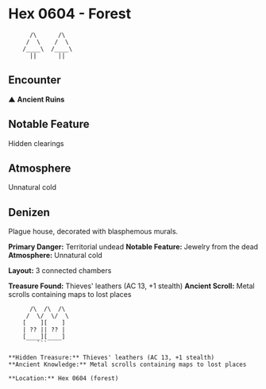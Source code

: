 # Hex 0604 - Forest
```
      /\      /\
     /  \    /  \
    /____\  /____\
      ||      ||
```

## Encounter

▲ **Ancient Ruins**

## Notable Feature

Hidden clearings

## Atmosphere

Unnatural cold

## Denizen

Plague house, decorated with blasphemous murals.

**Primary Danger:** Territorial undead
**Notable Feature:** Jewelry from the dead
**Atmosphere:** Unnatural cold

**Layout:** 3 connected chambers

**Treasure Found:** Thieves' leathers (AC 13, +1 stealth)
**Ancient Scroll:** Metal scrolls containing maps to lost places


```
      /\  /\  /\
     /  \/  \/  \
    [    ][    ]
    | ?? || ?? |
    [____][____]
        ```

**Hidden Treasure:** Thieves' leathers (AC 13, +1 stealth)
**Ancient Knowledge:** Metal scrolls containing maps to lost places

**Location:** Hex 0604 (forest)
